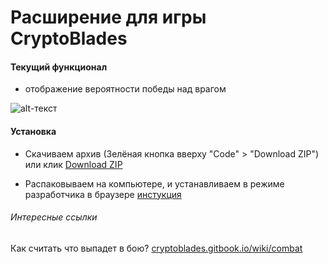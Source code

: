 # Расширение для игры CryptoBlades

#### Текущий функционал

- отображение вероятности победы над врагом

![alt-текст](../blob/master/images/percent-example.png?raw=true "Пример отображения вероятности")

#### Установка

- Скачиваем архив (Зелёная кнопка вверху "Code" > "Download ZIP")
или клик [Download ZIP](https://github.com/stiflerproger/cryptoblades-tools/archive/refs/heads/master.zip)

- Распаковываем на компьютере, и устанавливаем в режиме разработчика в браузере [инстукция](https://comhub.ru/kak-ustanovit-storonnee-rasshirenie-v-google-chrome/)

###### Интересные ссылки
Как считать что выпадет в бою? [cryptoblades.gitbook.io/wiki/combat](https://cryptoblades.gitbook.io/wiki/combat/fighting/calculating-player-power)